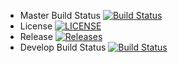 - Master Build Status [![Build Status](https://travis-ci.com/ZabuKyaw99/sem.svg?branch=master)](https://travis-ci.com/ZabuKyaw99/sem)
- License [![LICENSE](https://img.shields.io/github/license/ZabuKyaw99/sem.svg?style=flat-square)](https://github.com/ZabuKyaw99/sem/blob/master/LICENSE)
- Release [![Releases](https://img.shields.io/github/release/ZabuKyaw99/sem/all.svg?style=flat-square)](https://github.com/ZabuKyaw99/sem/releases)
- Develop Build Status [![Build Status](https://travis-ci.com/ZabuKyaw99/sem.svg?branch=develop)](https://travis-ci.com/ZabuKyaw99/sem)
